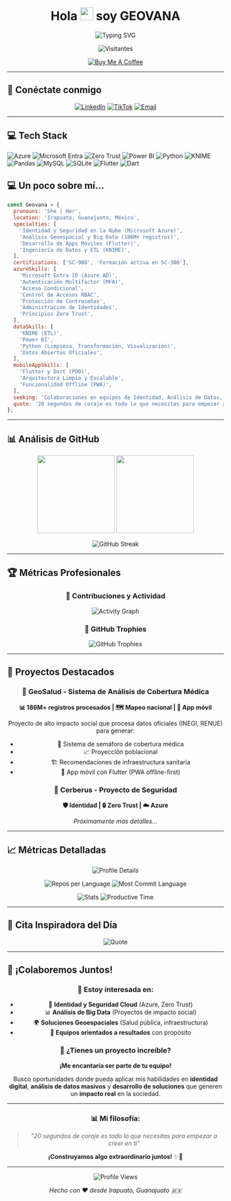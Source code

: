 <h1 align="center">Hola <img src="https://raw.githubusercontent.com/MartinHeinz/MartinHeinz/master/wave.gif" width="30px" height="30px" /> soy GEOVANA</h1>

<div align="center">
  <img src="https://readme-typing-svg.herokuapp.com?font=Fira+Code&pause=1000&color=00D9FF&center=true&vCenter=true&width=435&lines=Azure+Identity+%26+Cloud+Security+Specialist" alt="Typing SVG" />
</div>

<div align="center">

![Visitantes](https://visitor-badge.laobi.icu/badge?page_id=Geovana78.GeoSalud&style=flat-square&color=0088cc)

</div>

<!-- Botón de Patrocinio -->
<div align="center">
  
  <a href="https://buymeacoffee.com/geo.salud">
    <img src="https://img.shields.io/badge/Buy%20Me%20a%20Coffee-ffdd00?style=for-the-badge&logo=buy-me-a-coffee&logoColor=black" alt="Buy Me A Coffee" />
  </a>
</div>

---

## 🚀 Conéctate conmigo

<div align="center">

[![LinkedIn](https://img.shields.io/badge/LinkedIn-0077B5?style=for-the-badge&logo=linkedin&logoColor=white)](https://www.linkedin.com/in/geovana-sepulveda/)
[![TikTok](https://img.shields.io/badge/TikTok-000000?style=for-the-badge&logo=tiktok&logoColor=white)](https://www.tiktok.com/@geo.cloud?_t=ZS-8zIj8xZXjXD&_r=1)
[![Email](https://img.shields.io/badge/Email-EA4335?style=for-the-badge&logo=gmail&logoColor=white)](mailto:geovana.martinez.sepulveda@gmail.com)

</div>

---
## 💻 Tech Stack

![Azure](https://img.shields.io/badge/Azure-0078D4?style=for-the-badge&logo=microsoft-azure&logoColor=white) ![Microsoft Entra](https://img.shields.io/badge/Microsoft%20Entra-0078D4?style=for-the-badge&logo=microsoft&logoColor=white) ![Zero Trust](https://img.shields.io/badge/Zero%20Trust-FF6B35?style=for-the-badge&logo=security&logoColor=white) ![Power BI](https://img.shields.io/badge/Power%20BI-F2C811?style=for-the-badge&logo=powerbi&logoColor=black) ![Python](https://img.shields.io/badge/Python-3776AB?style=for-the-badge&logo=python&logoColor=white) ![KNIME](https://img.shields.io/badge/KNIME-FFF200?style=for-the-badge&logo=knime&logoColor=black) ![Pandas](https://img.shields.io/badge/Pandas-150458?style=for-the-badge&logo=pandas&logoColor=white) ![MySQL](https://img.shields.io/badge/MySQL-4479A1?style=for-the-badge&logo=mysql&logoColor=white) ![SQLite](https://img.shields.io/badge/SQLite-003B57?style=for-the-badge&logo=sqlite&logoColor=white) ![Flutter](https://img.shields.io/badge/Flutter-02569B?style=for-the-badge&logo=flutter&logoColor=white) ![Dart](https://img.shields.io/badge/Dart-0175C2?style=for-the-badge&logo=dart&logoColor=white)


## 💻 Un poco sobre mí...


```javascript
const Geovana = {
  pronouns: 'She | Her',
  location: 'Irapuato, Guanajuato, México',
  specialties: [
    'Identidad y Seguridad en la Nube (Microsoft Azure)',
    'Análisis Geoespacial y Big Data (186M+ registros)',
    'Desarrollo de Apps Móviles (Flutter)',
    'Ingeniería de Datos y ETL (KNIME)',
  ],
  certifications: ['SC-900', 'Formación activa en SC-300'],
  azureSkills: [
    'Microsoft Entra ID (Azure AD)',
    'Autenticación Multifactor (MFA)',
    'Acceso Condicional',
    'Control de Accesos RBAC',
    'Protección de Contraseñas',
    'Administración de Identidades',
    'Principios Zero Trust',
  ],
  dataSkills: [
    'KNIME (ETL)',
    'Power BI',
    'Python (Limpieza, Transformación, Visualización)',
    'Datos Abiertos Oficiales',
  ],
  mobileAppSkills: [
    'Flutter y Dart (POO)',
    'Arquitectura Limpia y Escalable',
    'Funcionalidad Offline (PWA)',
  ],
  seeking: 'Colaboraciones en equipos de Identidad, Análisis de Datos, Seguridad Cloud o Desarrollo con Impacto Social.',
  quote: '20 segundos de coraje es todo lo que necesitas para empezar a creer en ti'
};
```

---

## 📊 Análisis de GitHub

<div align="center">
  
<img height="180em" src="https://github-readme-stats.vercel.app/api?username=Geovana78&show_icons=true&theme=tokyonight&hide_border=true&count_private=true"/>
<img height="180em" src="https://github-readme-stats.vercel.app/api/top-langs/?username=Geovana78&layout=compact&theme=tokyonight&hide_border=true&langs_count=8"/>

</div>

<div align="center">

![GitHub Streak](https://github-readme-streak-stats.herokuapp.com/?user=Geovana78&theme=tokyonight&hide_border=true)

</div>

---

## 🏆 Métricas Profesionales

<div align="center">

### 🎯 Contribuciones y Actividad
![Activity Graph](https://github-readme-activity-graph.vercel.app/graph?username=Geovana78&theme=tokyo-night&hide_border=true&area=true)

### 🏅 GitHub Trophies
![GitHub Trophies](https://github-profile-trophy.vercel.app/?username=Geovana78&theme=tokyonight&no-frame=true&no-bg=false&margin-w=4&row=2&column=4)

</div>

---

## 🎯 Proyectos Destacados

<div align="center">

### 🏥 GeoSalud - Sistema de Análisis de Cobertura Médica
**📊 186M+ registros procesados | 🗺️ Mapeo nacional | 📱 App móvil**

Proyecto de alto impacto social que procesa datos oficiales (INEGI, RENUE) para generar:
- 🎯 Sistema de semáforo de cobertura médica
- 📈 Proyección poblacional
- 🏗️ Recomendaciones de infraestructura sanitaria
- 📱 App móvil con Flutter (PWA offline-first)

### 🔐 Cerberus - Proyecto de Seguridad
**🛡️ Identidad | 🔒 Zero Trust | ☁️ Azure**

*Próximamente más detalles...*

</div>

---

## 📈 Métricas Detalladas

<div align="center">

![Profile Details](https://github-profile-summary-cards.vercel.app/api/cards/profile-details?username=Geovana78&theme=tokyonight)

![Repos per Language](https://github-profile-summary-cards.vercel.app/api/cards/repos-per-language?username=Geovana78&theme=tokyonight) ![Most Commit Language](https://github-profile-summary-cards.vercel.app/api/cards/most-commit-language?username=Geovana78&theme=tokyonight)

![Stats](https://github-profile-summary-cards.vercel.app/api/cards/stats?username=Geovana78&theme=tokyonight) ![Productive Time](https://github-profile-summary-cards.vercel.app/api/cards/productive-time?username=Geovana78&theme=tokyonight&utcOffset=8)

</div>

---

## 💭 Cita Inspiradora del Día

<div align="center">

![Quote](https://quotes-github-readme.vercel.app/api?type=horizontal&theme=tokyonight)

</div>

---

## 🤝 ¡Colaboremos Juntos!

<div align="center">

### 🎯 **Estoy interesada en:**
- 🔐 **Identidad y Seguridad Cloud** (Azure, Zero Trust)
- 📊 **Análisis de Big Data** (Proyectos de impacto social)  
- 🌍 **Soluciones Geoespaciales** (Salud pública, infraestructura)
- 👥 **Equipos orientados a resultados** con propósito

### 📧 **¿Tienes un proyecto increíble?**
**¡Me encantaría ser parte de tu equipo!** 

Busco oportunidades donde pueda aplicar mis habilidades en **identidad digital**, **análisis de datos masivos** y **desarrollo de soluciones** que generen un **impacto real** en la sociedad.

---

### 📊 **Mi filosofía:**
> *"20 segundos de coraje es todo lo que necesitas para empezar a creer en ti"*

**¡Construyamos algo extraordinario juntos!** ✨🚀

---

![Profile Views](https://komarev.com/ghpvc/?username=Geovana78&color=0088cc&style=flat-square&label=Profile+Views)

*Hecho con ❤️ desde Irapuato, Guanajuato 🇲🇽*

</div>
